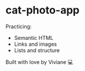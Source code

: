 # cat-photo-app
<!--A simple project made during FreeCodeCamp’s Responsive Web Design certification.
Practiced semantic HTML, image embedding, and basic page structure.
Built by me as part of my learning journey.-->

Practicing:
- Semantic HTML
- Links and images
- Lists and structure

Built with love by Viviane 💻
